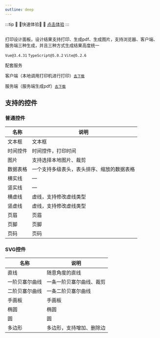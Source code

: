 ```yaml
---
outline: deep
---
```


:::tip :tada: :100:快速体验:100: :tada:
[点击体验](./use-api/design-panel)
:::

##   
打印设计面板，设计结果支持打印、生成pdf、生成图片，支持浏览器、客户端、服务端三种生成，并且三种方式生成结果高度统一

`Vue@3.4.31` `TypeScript@5.0.2` `Vite@5.2.6`

配套服务

客户端（本地调用打印机进行打印）[`去下载`](./deploy/client#download)

服务端（服务端生成pdf）[`去下载`](https://myprint.top/myprint-server.zip)

## 支持的控件

### 普通控件

| 名称   | 说明                    |
|------|-----------------------|
| 文本框  | 文本框                   |
| 时间控件 | 时间控件，打印时间             |
| 图片   | 支持选择本地图片、裁剪           |
| 数据表格 | 一个支持多级表头，表头排序、缩放的数据表格 |
| 横实线  | —                     |
| 竖实线  | —                     |
| 横虚线  | 虚线，支持修改虚线类型           |
| 竖虚线  | 虚线，支持修改虚线类型           |
| 页眉   | 页眉                    |
| 页脚   | 页脚                    |
| 页码   | 页码                    |

### SVG控件

| 名称      | 说明           |
|---------|--------------|
| 直线      | 随意角度的直线      |
| 一阶贝塞尔曲线 | 一条一阶贝塞尔曲线、裁剪 |
| 二阶贝塞尔曲线 | 一条二阶贝塞尔曲线    |
| 手画板     | 手画板          |
| 椭圆      | 椭圆           |
| 圆       | 圆            |
| 多边形     | 多边形，支持增加、删除边 |
